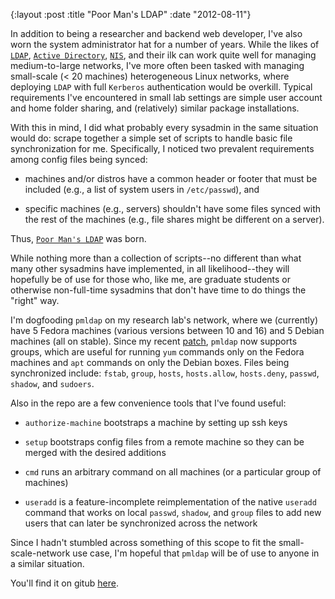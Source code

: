 {:layout :post
 :title "Poor Man's LDAP"
 :date "2012-08-11"}

In addition to being a researcher and backend web developer, I've also
worn the system administrator hat for a number of years.  While the
likes of [`LDAP`][1], [`Active Directory`][2], [`NIS`][3], and their
ilk can work quite well for managing medium-to-large networks, I've
more often been tasked with managing small-scale (< 20 machines)
heterogeneous Linux networks, where deploying `LDAP` with full
`Kerberos` authentication would be overkill.  Typical requirements
I've encountered in small lab settings are simple user account and
home folder sharing, and (relatively) similar package installations.

With this in mind, I did what probably every sysadmin in the same
situation would do: scrape together a simple set of scripts to handle
basic file synchronization for me.  Specifically, I noticed two
prevalent requirements among config files being synced:

* machines and/or distros have a common header or footer that must be
  included (e.g., a list of system users in `/etc/passwd`), and

* specific machines (e.g., servers) shouldn't have some files synced
  with the rest of the machines (e.g., file shares might be different
  on a server).

Thus, [`Poor Man's LDAP`][4] was born.

While nothing more than a collection of scripts--no different than
what many other sysadmins have implemented, in all likelihood--they
will hopefully be of use for those who, like me, are graduate students
or otherwise non-full-time sysadmins that don't have time to do things
the "right" way.

I'm dogfooding `pmldap` on my research lab's network, where we
(currently) have 5 Fedora machines (various versions between 10 and
16) and 5 Debian machines (all on stable).  Since my recent
[patch][5], `pmldap` now supports groups, which are useful for running
`yum` commands only on the Fedora machines and `apt` commands on only
the Debian boxes.  Files being synchronized include: `fstab`, `group`,
`hosts`, `hosts.allow`, `hosts.deny`, `passwd`, `shadow`, and
`sudoers`.

Also in the repo are a few convenience tools that I've found useful:

* `authorize-machine` bootstraps a machine by setting up ssh keys

* `setup` bootstraps config files from a remote machine so they can be
  merged with the desired additions

* `cmd` runs an arbitrary command on all machines (or a particular
  group of machines)

* `useradd` is a feature-incomplete reimplementation of the native
  `useradd` command that works on local `passwd`, `shadow`, and
  `group` files to add new users that can later be synchronized across
  the network

Since I hadn't stumbled across something of this scope to fit the
small-scale-network use case, I'm hopeful that `pmldap` will be of use
to anyone in a similar situation.

You'll find it on gitub [here][4].

[1]: https://en.wikipedia.org/wiki/Ldap
[2]: https://en.wikipedia.org/wiki/Active_directory
[3]: https://en.wikipedia.org/wiki/Network_Information_Service
[4]: https://github.com/malloc47/pmldap
[5]: https://github.com/malloc47/pmldap/commit/ab8918c17f22d2a9dabd6ea9ca97b39c9cdc968a
